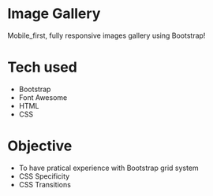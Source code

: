 # Image Gallery
Mobile_first, fully responsive images gallery using Bootstrap!

# Tech used
- Bootstrap
- Font Awesome
- HTML
- CSS

# Objective
- To have pratical experience with Bootstrap grid system
- CSS Specificity
- CSS Transitions
